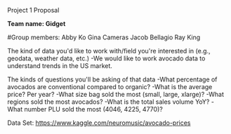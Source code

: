 Project 1 Proposal

**Team name: Gidget**

#Group members:
Abby Ko
Gina Cameras
Jacob Bellagio
Ray King


The kind of data you'd like to work with/field you're interested in (e.g., geodata, weather data, etc.)
-We would like to work avocado data to understand trends in the US market.


The kinds of questions you'll be asking of that data
-What percentage of avocados are conventional compared to organic?
-What is the average price? Per year?
-What size bag sold the most (small, large, xlarge)?
-What regions sold the most avocados?
-What is the total sales volume YoY?
-What number PLU sold the most (4046, 4225, 4770)?


Data Set: https://www.kaggle.com/neuromusic/avocado-prices
